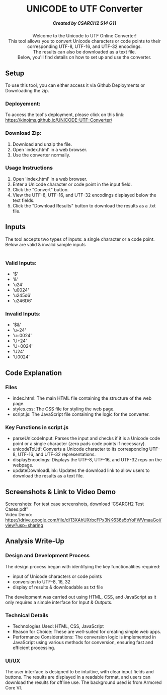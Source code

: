 <h1 align="center">
 UNICODE to UTF Converter
</h1>

<h5 align="center">
 Created by CSARCH2 S14 G11
</h5>

<p align="center">
  Welcome to the Unicode to UTF Online Converter! <br>
  This tool allows you to convert Unicode characters or code points to their corresponding UTF-8, UTF-16, and UTF-32 encodings. <br>
  The results can also be downloaded as a text file. <br>
  Below, you'll find details on how to set up and use the converter.
</p>

## Setup
To use this tool, you can either access it via Github Deployments or Downloading the zip.

### Deployement:
To access the tool's deployment, please click on this link: https://kinojms.github.io/UNICODE-UTF-Converter/

### Download Zip:
1. Download and unzip the file.
2. Open 'index.html' in a web browser.
3. Use the converter normally.

### Usage Instructions
1. Open 'index.html' in a web browser.
2. Enter a Unicode character or code point in the input field.
3. Click the "Convert" button.
4. View the UTF-8, UTF-16, and UTF-32 encodings displayed below the text fields.
5. Click the "Download Results" button to download the results as a .txt file.

## Inputs
The tool accepts two types of inputs: a single character or a code point. Below are valid & invalid sample inputs <br><br>
### Valid Inputs: 
- '$'
- '&'
- 'u24'
- 'u0024'
- 'u245d6'
- 'u246D6'
  
### Invalid Inputs: 
- '$&'
- 'u+24'
- 'u+0024'
- 'U+24'
- 'U+0024'
- 'U24'
- 'U0024'

## Code Explanation
### Files
- index.html: The main HTML file containing the structure of the web page.
- styles.css: The CSS file for styling the web page.
- script.js: The JavaScript file containing the logic for the converter.

### Key Functions in script.js
- parseUnicodeInput: Parses the input and checks if it is a Unicode code point or a single character (zero pads code points if necessary).
- unicodeToUtf: Converts a Unicode character to its corresponding UTF-8, UTF-16, and UTF-32 representations.
- displayEncodings: Displays the UTF-8, UTF-16, and UTF-32 reps on the webpage.
- updateDownloadLink: Updates the download link to allow users to download the results as a text file.

## Screenshots & Link to Video Demo
Screenshots: For test case screenshots, download 'CSARCH2 Test Cases.pdf' <br>
Video Demo: https://drive.google.com/file/d/13XAhUXrbcFPx3NK636s5bYoFWVmaaGoi/view?usp=sharing

## Analysis Write-Up

### Design and Development Process
The design process began with identifying the key functionalities required: 
- input of Unicode characters or code points
- conversion to UTF-8, 16, 32 
- display of results & downloadable as txt file

The development was carried out using HTML, CSS, and JavaScript as it only requires a simple interface for Input & Outputs.

### Technical Details
- Technologies Used: HTML, CSS, JavaScript
- Reason for Choice: These are well-suited for creating simple web apps.
- Performance Considerations: The conversion logic is implemented in JavaScript using various methods for conversion, ensuring fast and efficient processing.

### UI/UX
The user interface is designed to be intuitive, with clear input fields and buttons. The results are displayed in a readable format, and users can download the results for offline use. The background used is from Armored Core VI.
